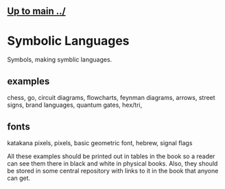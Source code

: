 ## [Up to main ../](../)

# Symbolic Languages

Symbols, making symblic languages. 

## examples

chess, go, circuit diagrams, flowcharts, feynman diagrams, arrows, street signs, brand languages, quantum gates, hex/tri, 

## fonts

katakana pixels, pixels, basic geometric font, hebrew, signal flags

All these examples should be printed out in tables in the book so a reader can see them there in black and white in physical books.  Also, they should be stored in some central repository with links to it in the book that anyone can get.  
